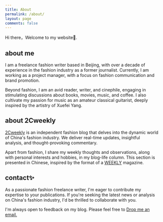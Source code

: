 ```yaml
---
title: About
permalink: /about/
layout: page
comments: false
---
```

Hi there，Welcome to my website👏.

## about me

I am a freelance fashion writer based in Beijing, with over a decade of experience in the fashion industry as a former journalist. Currently, I am working as a project manager, with a focus on fashion communication and brand promotion.

Beyond fashion, I am an avid reader, writer, and cinephile, engaging in stimulating discussions about books, movies, music, and coffee. I also cultivate my passion for music as an amateur classical guitarist, deeply inspired by the artistry of Xuefei Yang.

## about 2Cweekly

[2Cweekly](https://2cweekly.com) is an independent fashion blog that delves into the dynamic world of China's fashion industry. We deliver real-time updates, insightful analysis, and thought-provoking commentary.

Apart from fashion, I share my weekly thoughts and observations, along with personal interests and hobbies, in my blog-life column. This section is presented in Chinese, inspired by the format of a [WEEKLY](https://blog.2cweekly.com/category/fashion/) magazine.

## contact✨

As a passionate fashion freelance writer, I'm eager to contribute my expertise to your publications. If you're seeking the latest news or analysis on China's fashion industry, I'd be thrilled to collaborate with you.

I'm always open to feedback on my blog. Please feel free to [Drop me an email.](mailto:andytaweekly@gmail.com)
